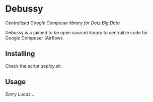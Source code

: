 # Debussy

*Centralized Google Composer library for Dotz Big Data*

Debussy is a (aimed to be open source) library to centralize code for Google Composer (Airflow).


## Installing

Check the script *deploy.sh*.


## Usage

*Sorry Lucas...*
